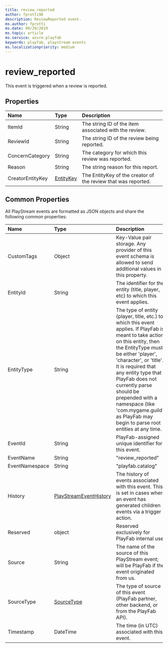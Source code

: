 ```yaml
---
title: review_reported
author: fprotti96
description: ReviewReported event.
ms.author: fprotti
ms.date: 09/29/2019
ms.topic: article
ms.service: azure-playfab
keywords: playfab, playstream events
ms.localizationpriority: medium
---
```


# review_reported

This event is triggered when a review is reported.

## Properties

|Name|Type|Description|
| :--------------------|:-------------------|:----------------------|
|ItemId|String|The string ID of the item associated with the review.|
|ReviewId|String|The string ID of the review being reported.|
|ConcernCategory|String|The category for which this review was reported.|
|Reason|String|The string reason for this report.|
|CreatorEntityKey|[EntityKey](data-types/entitykey.md)|The EntityKey of the creator of the review that was reported.|


## Common Properties

All PlayStream events are formatted as JSON objects and share the following common properties:

|Name|Type|Description|
| :--------------------|:-------------------|:----------------------|
|CustomTags|Object|Key-Value pair storage. Any provider of this event schema is allowed to send additional values in this property.|
|EntityId|String|The identifier for the entity (title, player, etc) to which this event applies.|
|EntityType|String|The type of entity (player, title, etc.) to which this event applies. If PlayFab is meant to take action on this entity, then the EntityType must be either 'player', 'character', or 'title'. It is required that any entity type that PlayFab does not currently parse should be prepended with a namespace (like 'com.mygame.guild') as PlayFab may begin to parse root entities at any time.|
|EventId|String|PlayFab-assigned unique identifier for this event.|
|EventName|String|"review_reported"|
|EventNamespace|String|"playfab.catalog"|
|History|[PlayStreamEventHistory](data-types/playstreameventhistory.md)|The history of events associated with this event. This is set in cases where an event has generated children events via a trigger action.|
|Reserved|object|Reserved exclusively for PlayFab internal use.|
|Source|String|The name of the source of this PlayStream event; will be PlayFab if the event originated from us.|
|SourceType|[SourceType](data-types/sourcetype.md)|The type of source of this event (PlayFab partner, other backend, or from the PlayFab API).|
|Timestamp|DateTime|The time (in UTC) associated with this event.|
